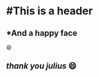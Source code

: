 #This is a header
==================
*And a happy face 
------------------------------------
:smile:

*thank you julius* :smile:
---------------------------------------


